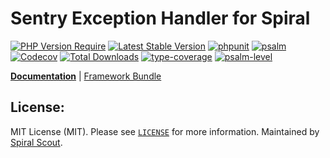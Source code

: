 # Sentry Exception Handler for Spiral

[![PHP Version Require](https://poser.pugx.org/spiral/sentry-bridge/require/php)](https://packagist.org/packages/spiral/sentry-bridge)
[![Latest Stable Version](https://poser.pugx.org/spiral/sentry-bridge/v/stable)](https://packagist.org/packages/spiral/sentry-bridge)
[![phpunit](https://github.com/spiral/sentry-bridge/actions/workflows/phpunit.yml/badge.svg)](https://github.com/spiral/sentry-bridge/actions)
[![psalm](https://github.com/spiral/sentry-bridge/actions/workflows/psalm.yml/badge.svg)](https://github.com/spiral/sentry-bridge/actions)
[![Codecov](https://codecov.io/gh/spiral/sentry-bridge/branch/master/graph/badge.svg)](https://codecov.io/gh/spiral/sentry-bridge/)
[![Total Downloads](https://poser.pugx.org/spiral/sentry-bridge/downloads)](https://packagist.org/packages/spiral/sentry-bridge)
[![type-coverage](https://shepherd.dev/github/spiral/sentry-bridge/coverage.svg)](https://shepherd.dev/github/spiral/sentry-bridge)
[![psalm-level](https://shepherd.dev/github/spiral/sentry-bridge/level.svg)](https://shepherd.dev/github/spiral/sentry-bridge)

<b>[Documentation](https://spiral.dev/docs/extension-sentry)</b> | [Framework Bundle](https://github.com/spiral/framework)

## License:

MIT License (MIT). Please see [`LICENSE`](./LICENSE) for more information. Maintained by [Spiral Scout](https://spiralscout.com).
